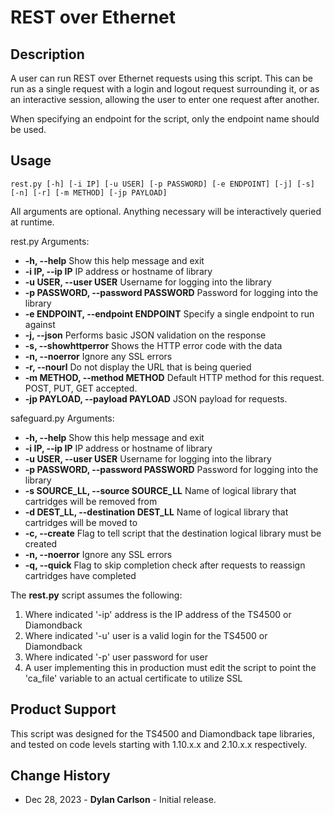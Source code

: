


<!-- Name of the example script -->
# REST over Ethernet

<!-- Description of what the example script does -->
## Description

A user can run REST over Ethernet requests using this script.
This can be run as a single request with a login and logout request surrounding it, or as an interactive session, allowing the user to enter one request after another.

When specifying an endpoint for the script, only the endpoint name should be used.

<!-- Description of how to use the script -->
## Usage

```
rest.py [-h] [-i IP] [-u USER] [-p PASSWORD] [-e ENDPOINT] [-j] [-s] [-n] [-r] [-m METHOD] [-jp PAYLOAD]
```

All arguments are optional. Anything necessary will be interactively queried at runtime.

rest.py Arguments:

  * **-h, --help**                        Show this help message and exit
  * **-i IP, --ip IP**                    IP address or hostname of library
  * **-u USER, --user USER**              Username for logging into the library
  * **-p PASSWORD, --password PASSWORD**  Password for logging into the library
  * **-e ENDPOINT, --endpoint ENDPOINT**  Specify a single endpoint to run against
  * **-j, --json**                        Performs basic JSON validation on the response
  * **-s, --showhttperror**               Shows the HTTP error code with the data
  * **-n, --noerror**                     Ignore any SSL errors
  * **-r, --nourl**                       Do not display the URL that is being queried
  * **-m METHOD, --method METHOD**        Default HTTP method for this request. POST, PUT, GET accepted.
  * **-jp PAYLOAD, --payload PAYLOAD**    JSON payload for requests.

safeguard.py Arguments:
  * **-h, --help**                        Show this help message and exit
  * **-i IP, --ip IP**                    IP address or hostname of library
  * **-u USER, --user USER**              Username for logging into the library
  * **-p PASSWORD, --password PASSWORD**  Password for logging into the library
  * **-s SOURCE_LL, --source SOURCE_LL**  Name of logical library that cartridges will be removed from
  * **-d DEST_LL, --destination DEST_LL** Name of logical library that cartridges will be moved to
  * **-c, --create**                      Flag to tell script that the destination logical library must be created
  * **-n, --noerror**                     Ignore any SSL errors
  * **-q, --quick**                       Flag to skip completion check after requests to reassign cartridges have completed

The **rest.py** script assumes the following:

  1. Where indicated '-ip' address is the IP address of the TS4500 or Diamondback
  2. Where indicated '-u' user is a valid login for the TS4500 or Diamondback
  3. Where indicated '-p' user password for user
  4. A user implementing this in production must edit the script to point the 'ca_file' variable to an actual certificate to utilize SSL


<!-- Show product support information here -->
## Product Support

This script was designed for the TS4500 and Diamondback tape libraries, and tested on code levels starting with 1.10.x.x and 2.10.x.x respectively.

<!-- Change history includes data and one line saying what changed -->
## Change History

  * Dec 28, 2023 - **Dylan Carlson** - Initial release.


